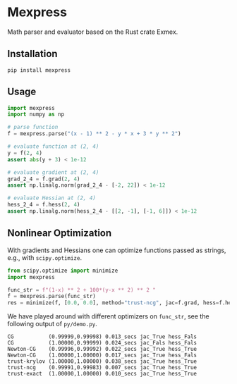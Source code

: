 # Mexpress
Math parser and evaluator based on the Rust crate Exmex.
## Installation 

```
pip install mexpress
```
## Usage

```python
import mexpress
import numpy as np

# parse function
f = mexpress.parse("(x - 1) ** 2 - y * x + 3 * y ** 2")

# evaluate function at (2, 4)
y = f(2, 4)
assert abs(y + 3) < 1e-12

# evaluate gradient at (2, 4)
grad_2_4 = f.grad(2, 4)
assert np.linalg.norm(grad_2_4 - [-2, 22]) < 1e-12

# evaluate Hessian at (2, 4)
hess_2_4 = f.hess(2, 4)
assert np.linalg.norm(hess_2_4 - [[2, -1], [-1, 6]]) < 1e-12
```

## Nonlinear Optimization

With gradients and Hessians one can optimize functions passed as strings, e.g., with `scipy.optimize`.
```Python
from scipy.optimize import minimize
import mexpress

func_str = f"(1-x) ** 2 + 100*(y-x ** 2) ** 2 "
f = mexpress.parse(func_str)
res = minimize(f, [0.0, 0.0], method="trust-ncg", jac=f.grad, hess=f.hess)
```
We have played around with different optimizers on `func_str`, see the following output of `py/demo.py`. 
```
CG           (0.99999,0.99998) 0.013_secs jac_True hess_Fals
CG           (1.00000,0.99999) 0.024_secs jac_Fals hess_Fals
Newton-CG    (0.99996,0.99992) 0.022_secs jac_True hess_True
Newton-CG    (1.00000,1.00000) 0.017_secs jac_True hess_Fals
trust-krylov (1.00000,1.00000) 0.038_secs jac_True hess_True
trust-ncg    (0.99991,0.99983) 0.007_secs jac_True hess_True
trust-exact  (1.00000,1.00000) 0.010_secs jac_True hess_True
```
